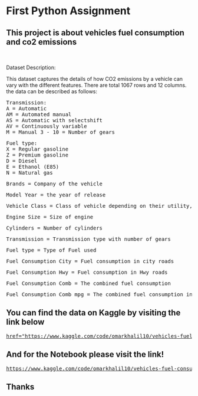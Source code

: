 # First Python Assignment
## This project is about vehicles fuel consumption and co2 emissions
<br/>
<p> Dataset Description:
<p>This dataset captures the details of how CO2 emissions by a vehicle can vary with the different features. There are total 1067 rows and 12 columns. the data can be described as follows:
<pre>
Transmission:
A = Automatic
AM = Automated manual 
AS = Automatic with selectshift 
AV = Continuously variable 
M = Manual 3 - 10 = Number of gears
</pre>
<pre>
Fuel type:
X = Regular gasoline
Z = Premium gasoline
D = Diesel 
E = Ethanol (E85) 
N = Natural gas
</pre>
<pre>
Brands = Company of the vehicle
</pre>
<pre>
Model Year = the year of release
</pre>
<pre>
Vehicle Class = Class of vehicle depending on their utility, capacity and weight
</pre>
<pre>
Engine Size = Size of engine
</pre>
<pre>
Cylinders = Number of cylinders
</pre>
<pre>
Transmission = Transmission type with number of gears
</pre>
<pre>
Fuel type = Type of Fuel used
</pre>
<pre>
Fuel Consumption City = Fuel consumption in city roads
</pre>
<pre>
Fuel Consumption Hwy = Fuel consumption in Hwy roads
</pre>
<pre>
Fuel Consumption Comb = The combined fuel consumption
</pre>
<pre>
Fuel Consumption Comb mpg = The combined fuel consumption in both city and highway is shown in mile per gallon (mpg)
</pre>

## You can find the data on Kaggle by visiting the link below

<pre>
<a href="https://www.kaggle.com/code/omarkhalil10/vehicles-fuel-consumption-and-co2-emissions/data" target="_blank">href="https://www.kaggle.com/code/omarkhalil10/vehicles-fuel-consumption-and-co2-emissions/data"</a>
</pre>

## And for the Notebook please visit the link! 

<pre>
<a href="https://www.kaggle.com/code/omarkhalil10/vehicles-fuel-consumption-and-co2-emissions/notebook" target="_blank">https://www.kaggle.com/code/omarkhalil10/vehicles-fuel-consumption-and-co2-emissions/notebook</a>
</pre>

## Thanks
